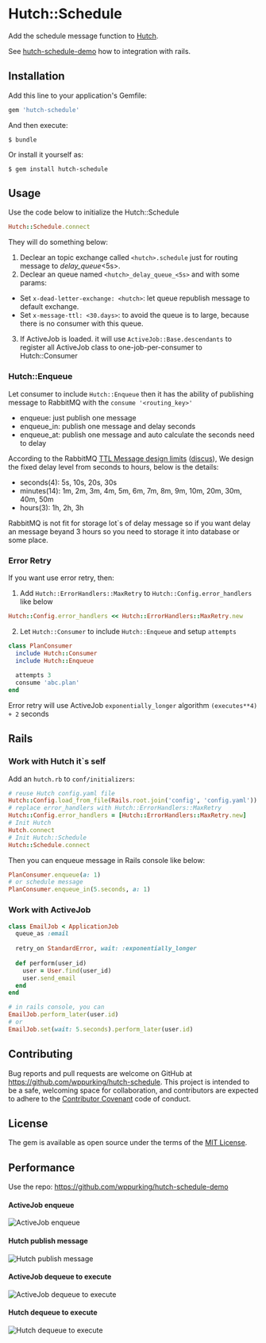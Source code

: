 # Hutch::Schedule

Add the schedule message function to [Hutch](https://github.com/gocardless/hutch).

See [hutch-schedule-demo](https://github.com/wppurking/hutch-schedule-demo) how to integration with rails.

## Installation

Add this line to your application's Gemfile:

```ruby
gem 'hutch-schedule'
```

And then execute:

    $ bundle

Or install it yourself as:

    $ gem install hutch-schedule

## Usage

Use the code below to initialize the Hutch::Schedule

```ruby
Hutch::Schedule.connect
```

They will do something below:

1. Declear an topic exchange called `<hutch>.schedule` just for routing message to <hutch>_delay_queue_<5s>.
2. Declear an queue named `<hutch>_delay_queue_<5s>` and with some params:
  - Set `x-dead-letter-exchange: <hutch>`: let queue republish message to default <hutch> exchange.
  - Set `x-message-ttl: <30.days>`: to avoid the queue is to large, because there is no consumer with this queue.
3. If ActiveJob is loaded. it will use `ActiveJob::Base.descendants` to register all ActiveJob class to one-job-per-consumer to Hutch::Consumer 

### Hutch::Enqueue
Let consumer to include `Hutch::Enqueue` then it has the ability of publishing message to RabbitMQ with the `consume '<routing_key>'`

* enqueue: just publish one message
* enqueue_in: publish one message and delay <interval> seconds
* enqueue_at: publish one message and auto calculate the <interval> seconds need to delay

According to the RabbitMQ [TTL Message design limits](http://www.rabbitmq.com/ttl.html#per-message-ttl-caveats) ([discus](https://github.com/rebus-org/Rebus/issues/594#issuecomment-289961537)),
We design the fixed delay level from seconds to hours, below is the details:

* seconds(4): 5s, 10s, 20s, 30s
* minutes(14): 1m, 2m, 3m, 4m, 5m, 6m, 7m, 8m, 9m, 10m, 20m, 30m, 40m, 50m
* hours(3): 1h, 2h, 3h

RabbitMQ is not fit for storage lot`s of delay message so if you want delay an message beyand 3 hours so you need to storage it
into database or some place.

### Error Retry
If you want use error retry, then:

1. Add `Hutch::ErrorHandlers::MaxRetry` to `Hutch::Config.error_handlers` like below
```ruby
Hutch::Config.error_handlers << Hutch::ErrorHandlers::MaxRetry.new
```

2. Let `Hutch::Consumer` to include `Hutch::Enqueue` and setup `attempts`
```ruby
class PlanConsumer
  include Hutch::Consumer
  include Hutch::Enqueue
  
  attempts 3
  consume 'abc.plan'
end
```

Error retry will use ActiveJob `exponentially_longer` algorithm `(executes**4) + 2` seconds


## Rails

### Work with Hutch it`s self
Add an `hutch.rb` to `conf/initializers`:
```ruby
# reuse Hutch config.yaml file
Hutch::Config.load_from_file(Rails.root.join('config', 'config.yaml'))
# replace error_handlers with Hutch::ErrorHandlers::MaxRetry
Hutch::Config.error_handlers = [Hutch::ErrorHandlers::MaxRetry.new]
# Init Hutch
Hutch.connect
# Init Hutch::Schedule
Hutch::Schedule.connect
```

Then you can enqueue message in Rails console like below:
```ruby
PlanConsumer.enqueue(a: 1)
# or schedule message
PlanConsumer.enqueue_in(5.seconds, a: 1)
```

### Work with ActiveJob
```ruby
class EmailJob < ApplicationJob
  queue_as :email
  
  retry_on StandardError, wait: :exponentially_longer
  
  def perform(user_id)
    user = User.find(user_id)
    user.send_email
  end
end

# in rails console, you can
EmailJob.perform_later(user.id)
# or
EmailJob.set(wait: 5.seconds).perform_later(user.id)
```

## Contributing

Bug reports and pull requests are welcome on GitHub at https://github.com/wppurking/hutch-schedule. This project is intended to be a safe, welcoming space for collaboration, and contributors are expected to adhere to the [Contributor Covenant](http://contributor-covenant.org) code of conduct.


## License

The gem is available as open source under the terms of the [MIT License](http://opensource.org/licenses/MIT).

## Performance
Use the repo: https://github.com/wppurking/hutch-schedule-demo

#### ActiveJob enqueue
![ActiveJob enqueue](http://ofooyx8i9.bkt.clouddn.com/enqueue.jpg)

#### Hutch publish message
![Hutch publish message](http://ofooyx8i9.bkt.clouddn.com/enqueue_raw.jpg)

#### ActiveJob dequeue to execute
![ActiveJob dequeue to execute](http://ofooyx8i9.bkt.clouddn.com/consume.jpg)

#### Hutch dequeue to execute
![Hutch dequeue to execute](http://ofooyx8i9.bkt.clouddn.com/consume2.jpg)
